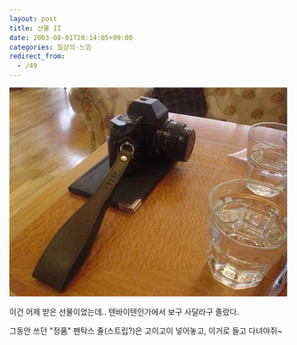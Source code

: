 ```yaml
---
layout: post
title: 선물 II
date: 2003-08-01T20:14:05+09:00
categories: 일상의-느낌
redirect_from:
  - /49
---
```


![ ](/assets/media/logs_archives_DSC01307-thumb.JPG)

이건 어제 받은 선물이었는데.. 텐바이텐인가에서 보구 사달라구 졸랐다.

그동안 쓰던 "정품" 펜탁스 줄(스트립?)은 고이고이 넣어놓고, 이거로 들고 다녀야쥐~
